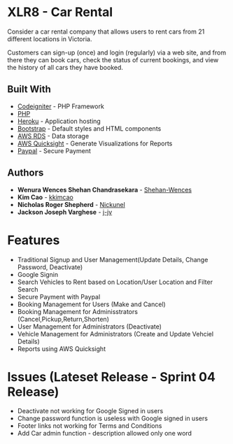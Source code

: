 # XLR8 - Car Rental
Consider a car rental company that allows users to rent cars from 21 different locations in Victoria.

Customers can sign-up (once) and login (regularly) via a web site, and from there they can book cars, check the status of current bookings, and view the history of all cars they have booked.


## Built With

* [Codeigniter](https://codeigniter.com/userguide3/index.html) - PHP Framework
* [PHP](https://www.php.net/manual/en/langref.php)
* [Heroku](https://www.heroku.com/) - Application hosting
* [Bootstrap](https://getbootstrap.com/docs/4.3/getting-started/introduction/) - Default styles and HTML components
* [AWS RDS](https://aws.amazon.com/rds/postgresql/) - Data storage
* [AWS Quicksight](https://aws.amazon.com/quicksight/) - Generate Visualizations for Reports
* [Paypal](https://developer.paypal.com/classic-home/) - Secure Payment


## Authors

* **Wenura Wences Shehan Chandrasekara** - [Shehan-Wences](https://github.com/Shehan-Wences)
* **Kim Cao** - [kkimcao](https://github.com/kkimcao)
* **Nicholas Roger Shepherd** - [Nickunel](https://github.com/Nickunel)
* **Jackson Joseph Varghese** - [j-jv](https://github.com/j-jv)

# Features
* Traditional Signup and User Management(Update Details, Change Password, Deactivate)
* Google Signin
* Search Vehicles to Rent based on Location/User Location and Filter Search
* Secure Payment with Paypal
* Booking Management for Users (Make and Cancel)
* Booking Management for Adminisstrators (Cancel,Pickup,Return,Shorten)
* User Management for Administrators (Deactivate)
* Vehicle Management for Administrators (Create and Update Vehciel Details)
* Reports using AWS Quicksight

# Issues (Lateset Release - Sprint 04 Release)
* Deactivate not working for Google Signed in users
* Change password function is useless with Google signed in users
* Footer links not working for Terms and Conditions
* Add Car admin function - description allowed only one word

